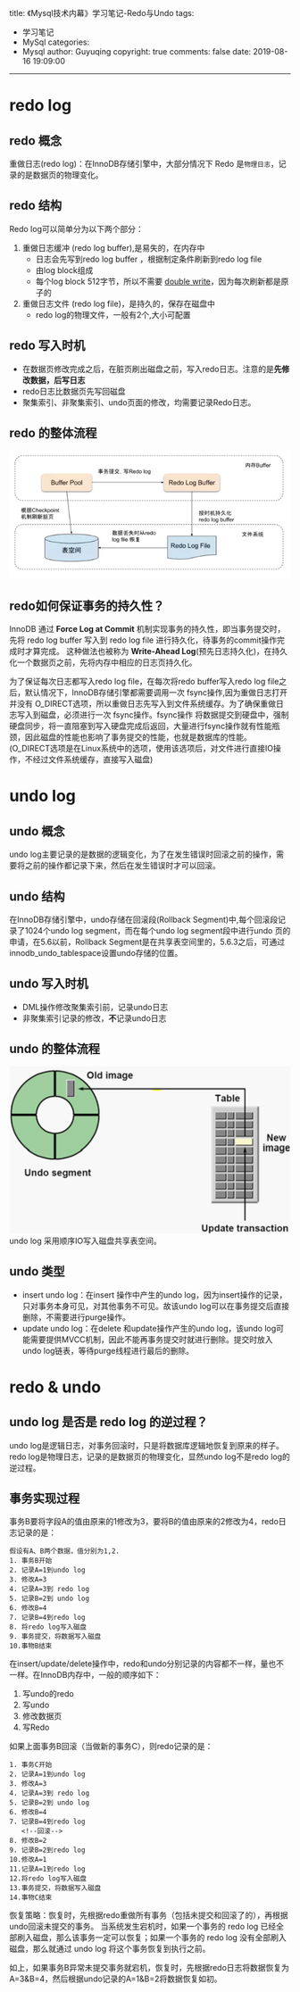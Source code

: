 title: 《Mysql技术内幕》学习笔记-Redo与Undo
tags:
  - 学习笔记
  - MySql
categories:
  - Mysql
author: Guyuqing
copyright: true
comments: false
date: 2019-08-16 19:09:00
---
# redo log
## redo 概念
重做日志(redo log)：在InnoDB存储引擎中，大部分情况下 Redo 是`物理日志`，记录的是数据页的物理变化。
## redo 结构
Redo log可以简单分为以下两个部分：
<!-- more -->
1. 重做日志缓冲 (redo log buffer),是易失的，在内存中
    * 日志会先写到redo log buffer ，根据制定条件刷新到redo log file
    * 由log block组成  
    * 每个log block 512字节，所以不需要 [double write](http://123.56.47.170:8080/2019/07/31/Mysql02/#%E4%B8%A4%E6%AC%A1%E5%86%99)，因为每次刷新都是原子的  
2. 重做日志文件 (redo log file)，是持久的，保存在磁盘中	
	* redo log的物理文件，一般有2个,大小可配置  

## redo 写入时机
* 在数据页修改完成之后，在脏页刷出磁盘之前，写入redo日志。注意的是**先修改数据，后写日志**
* redo日志比数据页先写回磁盘
* 聚集索引、非聚集索引、undo页面的修改，均需要记录Redo日志。

## redo 的整体流程
![redo](Mysql-RedoAndUndo/redo-buffer.png)

## redo如何保证事务的持久性？
InnoDB 通过 **Force Log at Commit** 机制实现事务的持久性，即当事务提交时，先将 redo log buffer 写入到 redo log file 进行持久化，待事务的commit操作完成时才算完成。
这种做法也被称为 **Write-Ahead Log**(预先日志持久化)，在持久化一个数据页之前，先将内存中相应的日志页持久化。

为了保证每次日志都写入redo log file，在每次将redo buffer写入redo log file之后，默认情况下，InnoDB存储引擎都需要调用一次 fsync操作,因为重做日志打开并没有 O_DIRECT选项，所以重做日志先写入到文件系统缓存。为了确保重做日志写入到磁盘，必须进行一次 fsync操作。fsync操作 将数据提交到硬盘中，强制硬盘同步，将一直阻塞到写入硬盘完成后返回，大量进行fsync操作就有性能瓶颈，因此磁盘的性能也影响了事务提交的性能，也就是数据库的性能。
(O_DIRECT选项是在Linux系统中的选项，使用该选项后，对文件进行直接IO操作，不经过文件系统缓存，直接写入磁盘)

# undo log
## undo 概念
undo log主要记录的是数据的逻辑变化，为了在发生错误时回滚之前的操作，需要将之前的操作都记录下来，然后在发生错误时才可以回滚。

## undo 结构
在InnoDB存储引擎中，undo存储在回滚段(Rollback Segment)中,每个回滚段记录了1024个undo log segment，而在每个undo log segment段中进行undo 页的申请，在5.6以前，Rollback Segment是在共享表空间里的，5.6.3之后，可通过 innodb_undo_tablespace设置undo存储的位置。

## undo 写入时机
* DML操作修改聚集索引前，记录undo日志
* 非聚集索引记录的修改，**不**记录undo日志

## undo 的整体流程
![undo](Mysql-RedoAndUndo/undo-Segment.png)
undo log 采用顺序IO写入磁盘共享表空间。

## undo 类型
* insert undo log：在insert 操作中产生的undo log，因为insert操作的记录，只对事务本身可见，对其他事务不可见。故该undo log可以在事务提交后直接删除，不需要进行purge操作。
* update undo log：在delete 和update操作产生的undo log，该undo log可能需要提供MVCC机制，因此不能再事务提交时就进行删除。提交时放入undo log链表，等待purge线程进行最后的删除。

<div style='display: none'>
## DML的相关物理实现算法
* 主键索引
```text
1. 对于delete   --需要undo绑定该记录才能进行回滚，所以只能打上标记，delete mark  
2. 对于update  --原记录可以物理删除，因为可以在新插入进来的地方进行undo绑定  
	* 如果不能原地更新： delete(注意：这里是直接delete,而不是delete mark)  + insert 
	* 如果可以原地更新，那么直接update就好    
 ```
* 非聚集索
```text
1. 对于delete  --不能直接被物理删除，因为二级索引没有undo，只能通过打标记，然后回滚。否则如果被物理删除，则无法回滚
	delete mark    
2. 对于update  --不能直接被物理删除，因为二级索引没有undo，只能通过打标记，然后回滚。否则如果被物理删除，则无法回滚
	delete mark + insert
```
</div>

# redo & undo
## undo log 是否是 redo log 的逆过程？
undo log是逻辑日志，对事务回滚时，只是将数据库逻辑地恢复到原来的样子。
redo log是物理日志，记录的是数据页的物理变化，显然undo log不是redo log的逆过程。

## 事务实现过程
事务B要将字段A的值由原来的1修改为3，要将B的值由原来的2修改为4，redo日志记录的是：
```text
假设有A、B两个数据，值分别为1,2.
1. 事务B开始
2. 记录A=1到undo log
3. 修改A=3
4. 记录A=3到 redo log
5. 记录B=2到 undo log
6. 修改B=4
7. 记录B=4到redo log
8. 将redo log写入磁盘
9. 事务提交，将数据写入磁盘
10.事物B结束

```
在insert/update/delete操作中，redo和undo分别记录的内容都不一样，量也不一样。在InnoDB内存中，一般的顺序如下：
1. 写undo的redo
2. 写undo
3. 修改数据页
4. 写Redo

如果上面事务B回滚（当做新的事务C），则redo记录的是：
```text
1. 事务C开始
2. 记录A=1到undo log
3. 修改A=3
4. 记录A=3到 redo log
5. 记录B=2到 undo log
6. 修改B=4
7. 记录B=4到redo log
   <!--回滚-->
8. 修改B=2
9. 记录B=2到redo log
10.修改A=1
11.记录A=1到redo log
12.将redo log写入磁盘
13.事务提交，将数据写入磁盘
14.事物C结束
```

恢复策略：恢复时，先根据redo重做所有事务（包括未提交和回滚了的），再根据undo回滚未提交的事务。
当系统发生宕机时，如果一个事务的 redo log 已经全部刷入磁盘，那么该事务一定可以恢复；如果一个事务的 redo log 没有全部刷入磁盘，那么就通过 undo log 将这个事务恢复到执行之前。

如上，如果事务B异常未提交事务就宕机，恢复时，先根据redo日志将数据恢复为A=3&B=4，然后根据undo记录的A=1&B=2将数据恢复如初。

<div style='display: none'>
# 参考：
* https://keithlan.github.io/2017/06/12/innodb_locks_redo/
* https://juejin.im/post/5c3c5c0451882525487c498d
* https://t.hao0.me/mysql/2016/11/05/mysql-innodb-05-tablespaces.html
</div>